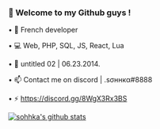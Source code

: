### 🖤 Welcome to my Github guys !


• 📌 French developer

• 💻 Web, PHP, SQL, JS, React, Lua



• 🎵 untitled 02 | 06.23.2014.



• 📫 Contact me on discord | .ѕσннкα#8888

• ⚡ https://discord.gg/8WgX3Rx3BS

[![sohhka's github stats](https://github-readme-stats.vercel.app/api?username=sohhka)](https://github.com/anuraghazra/github-readme-stats)
